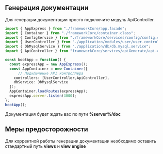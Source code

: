 ## Генерация документации

Для генерации документации просто подключите модуль ApiController.

```ts
import { AppExpress } from "./frameworkCore/app.facade";
import { Container } from "./frameworkCore/container.class";
import { ConfigService } from "./frameworkCore/services/config/config.service";
import { UserController } from "./application/modules/user/user.controller";
import { DbMysqlService } from "./application/db/db.mysql.service";
import { ApiController } from "frameworkCore/services/apiGenerate/api.controller";

const bootApp = function() {
  const expressApp = new AppExpress();
  const AppContainer = new Container({
      // Подключение API контроллера
    controllers: [UserController,ApiController],
    dbService: DbMysqlService
  });
  AppContainer.loadRoutes(expressApp);
  expressApp.server.listen(3000);
};
bootApp();
```

Документация будет ждать вас по пути **%server%/doc**

## Меры предосторожности

Для корректной работы генерации документации необходимо оставить стандартный путь **views** и **view engine**
